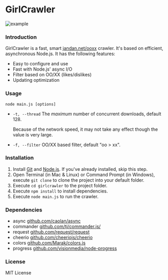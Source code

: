 # GirlCrawler

![example](https://raw.githubusercontent.com/Ericlong233/girlcrawler/master/res/example.png)

### Introduction

GirlCrawler is a fast, smart [jandan.net/ooxx](http://jandan.net/ooxx) crawler. It's based on efficient, asynchronous Node.js. It has the following features:

* Easy to configure and use
* Fast with Node.js' async I/O
* Filter based on OO/XX (likes/dislikes)
* Updating optimization

### Usage

`node main.js [options]`

* `-t, --thread` The *maximum* number of concurrent downloads, default 128.

  Because of the network speed, it may not take any effect though the value is very large.

* `-f, --filter` OO/XX based filter, default "oo > xx".

### Installation

1. Install [Git](https://git-scm.com/) and [Node.js](https://nodejs.org). If you've already installed, skip this step.
2. Open Terminal (in Mac & Linux) or Command Prompt (in Windows), execute `git clone` to clone the project into your default folder.
3. Execute `cd girlcrawler` to the project folder.
4. Execute `npm install` to install dependencies.
5. Execute `node main.js` to run the crawler.

### Dependencies

* async [github.com/caolan/async](https://github.com/caolan/async) 
* commander [github.com/tj/commander.js/](https://github.com/tj/commander.js/)
* request [github.com/request/request](https://github.com/request/request)
* cheerio [github.com/cheeriojs/cheerio](https://github.com/cheeriojs/cheerio)
* colors [github.com/Marak/colors.js](https://github.com/Marak/colors.js)
* progress [github.com/visionmedia/node-progress](https://github.com/visionmedia/node-progress)

### License

MIT License